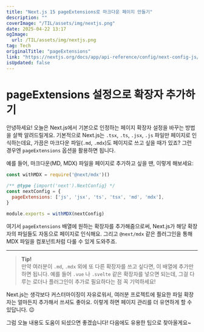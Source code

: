 ```yaml
---
title: "Next.js 15 pageExtensions로 마크다운 페이지 만들기"
description: ""
coverImage: "/TIL/assets/img/nextjs.png"
date: 2025-04-22 13:17
ogImage: 
  url: /TIL/assets/img/nextjs.png
tag: Tech
originalTitle: "pageExtensions"
link: "https://nextjs.org/docs/app/api-reference/config/next-config-js/pageExtensions"
isUpdated: false
---
```



# pageExtensions 설정으로 확장자 추가하기

안녕하세요! 오늘은 Next.js에서 기본으로 인정하는 페이지 확장자 설정을 바꾸는 방법을 살짝 알려드릴게요. 기본적으로 Next.js는 `.tsx`, `.ts`, `.jsx`, `.js` 파일만 페이지로 인식하는데요, 가끔은 마크다운 파일(`.md`, `.mdx`)도 페이지로 쓰고 싶을 때가 있죠? 그런 경우엔 `pageExtensions` 옵션을 활용하면 됩니다.

예를 들어, 마크다운(MD, MDX) 파일을 페이지로 추가하고 싶을 땐, 이렇게 해보세요:

```js
const withMDX = require('@next/mdx')()

/** @type {import('next').NextConfig} */
const nextConfig = {
  pageExtensions: ['js', 'jsx', 'ts', 'tsx', 'md', 'mdx'],
}

module.exports = withMDX(nextConfig)
```

여기서 `pageExtensions` 배열에 원하는 확장자를 추가해줌으로써, Next.js가 해당 확장자의 파일들도 자동으로 페이지로 인식해요. 그리고 `@next/mdx` 같은 플러그인을 통해 MDX 파일을 컴포넌트처럼 다룰 수 있게 도와주죠.

---

> **Tip!**  
> 만약 여러분이 `.md`, `.mdx` 외에 또 다른 확장자를 쓰고 싶다면, 이 배열에 추가만 하면 됩니다. 예를 들어 `.vue` 나 `.svelte` 같은 확장자를 넣으면 되는데, 그걸 다루는 로더나 플러그인이 추가로 필요하다는 점 꼭 기억하세요!

Next.js는 생각보다 커스터마이징이 자유로워서, 여러분 프로젝트에 필요한 파일 확장자는 얼마든지 추가해서 쓰셔도 좋아요. 이렇게 하면 페이지 관리를 더 유연하게 할 수 있답니다. 😉

그럼 오늘 내용도 도움이 되셨으면 좋겠습니다! 다음에도 유용한 팁으로 찾아올게요~